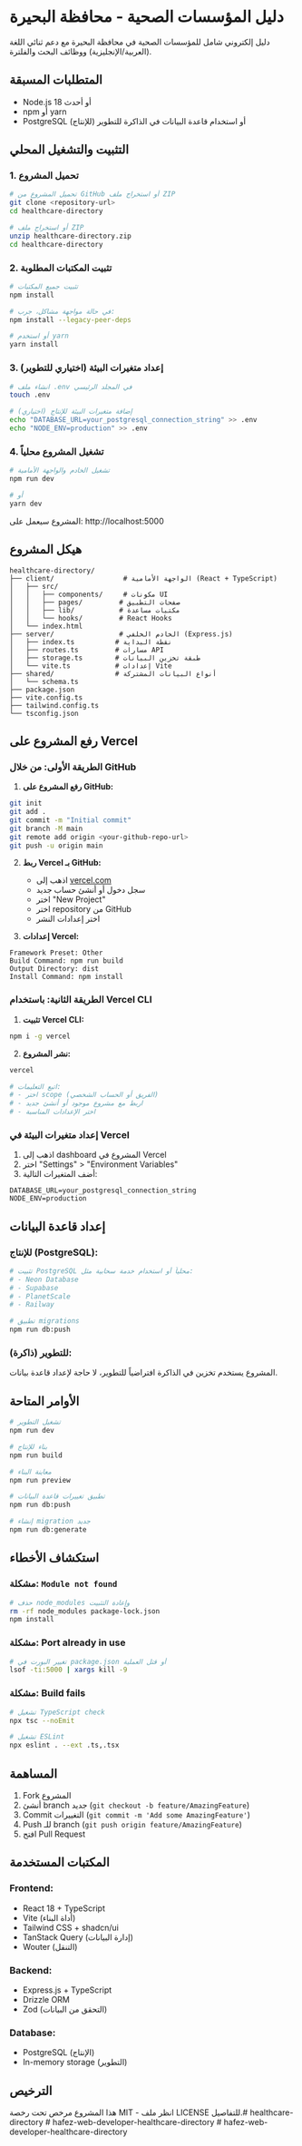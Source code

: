 # دليل المؤسسات الصحية - محافظة البحيرة

دليل إلكتروني شامل للمؤسسات الصحية في محافظة البحيرة مع دعم ثنائي اللغة (العربية/الإنجليزية) ووظائف البحث والفلترة.

## المتطلبات المسبقة

- Node.js 18 أو أحدث
- npm أو yarn
- PostgreSQL (للإنتاج) أو استخدام قاعدة البيانات في الذاكرة للتطوير

## التثبيت والتشغيل المحلي

### 1. تحميل المشروع
```bash
# تحميل المشروع من GitHub أو استخراج ملف ZIP
git clone <repository-url>
cd healthcare-directory

# أو استخراج ملف ZIP
unzip healthcare-directory.zip
cd healthcare-directory
```

### 2. تثبيت المكتبات المطلوبة
```bash
# تثبيت جميع المكتبات
npm install

# في حالة مواجهة مشاكل، جرب:
npm install --legacy-peer-deps

# أو استخدم yarn
yarn install
```

### 3. إعداد متغيرات البيئة (اختياري للتطوير)
```bash
# انشاء ملف .env في المجلد الرئيسي
touch .env

# إضافة متغيرات البيئة للإنتاج (اختياري)
echo "DATABASE_URL=your_postgresql_connection_string" >> .env
echo "NODE_ENV=production" >> .env
```

### 4. تشغيل المشروع محلياً
```bash
# تشغيل الخادم والواجهة الأمامية
npm run dev

# أو
yarn dev
```

المشروع سيعمل على: http://localhost:5000

## هيكل المشروع

```
healthcare-directory/
├── client/                 # الواجهة الأمامية (React + TypeScript)
│   ├── src/
│   │   ├── components/     # مكونات UI
│   │   ├── pages/         # صفحات التطبيق
│   │   ├── lib/           # مكتبات مساعدة
│   │   └── hooks/         # React Hooks
│   └── index.html
├── server/                # الخادم الخلفي (Express.js)
│   ├── index.ts          # نقطة البداية
│   ├── routes.ts         # مسارات API
│   ├── storage.ts        # طبقة تخزين البيانات
│   └── vite.ts           # إعدادات Vite
├── shared/               # أنواع البيانات المشتركة
│   └── schema.ts
├── package.json
├── vite.config.ts
├── tailwind.config.ts
└── tsconfig.json
```

## رفع المشروع على Vercel

### الطريقة الأولى: من خلال GitHub

1. **رفع المشروع على GitHub:**
```bash
git init
git add .
git commit -m "Initial commit"
git branch -M main
git remote add origin <your-github-repo-url>
git push -u origin main
```

2. **ربط Vercel بـ GitHub:**
   - اذهب إلى [vercel.com](https://vercel.com)
   - سجل دخول أو أنشئ حساب جديد
   - اختر "New Project"
   - اختر repository من GitHub
   - اختر إعدادات النشر

3. **إعدادات Vercel:**
```
Framework Preset: Other
Build Command: npm run build
Output Directory: dist
Install Command: npm install
```

### الطريقة الثانية: باستخدام Vercel CLI

1. **تثبيت Vercel CLI:**
```bash
npm i -g vercel
```

2. **نشر المشروع:**
```bash
vercel

# اتبع التعليمات:
# - اختر scope (الفريق أو الحساب الشخصي)
# - اربط مع مشروع موجود أو أنشئ جديد
# - اختر الإعدادات المناسبة
```

### إعداد متغيرات البيئة في Vercel

1. اذهب إلى dashboard المشروع في Vercel
2. اختر "Settings" > "Environment Variables"
3. أضف المتغيرات التالية:
```
DATABASE_URL=your_postgresql_connection_string
NODE_ENV=production
```

## إعداد قاعدة البيانات

### للإنتاج (PostgreSQL):
```bash
# تثبيت PostgreSQL محلياً أو استخدام خدمة سحابية مثل:
# - Neon Database
# - Supabase
# - PlanetScale
# - Railway

# تطبيق migrations
npm run db:push
```

### للتطوير (ذاكرة):
المشروع يستخدم تخزين في الذاكرة افتراضياً للتطوير، لا حاجة لإعداد قاعدة بيانات.

## الأوامر المتاحة

```bash
# تشغيل التطوير
npm run dev

# بناء للإنتاج
npm run build

# معاينة البناء
npm run preview

# تطبيق تغييرات قاعدة البيانات
npm run db:push

# إنشاء migration جديد
npm run db:generate
```

## استكشاف الأخطاء

### مشكلة: `Module not found`
```bash
# حذف node_modules وإعادة التثبيت
rm -rf node_modules package-lock.json
npm install
```

### مشكلة: Port already in use
```bash
# تغيير البورت في package.json أو قتل العملية
lsof -ti:5000 | xargs kill -9
```

### مشكلة: Build fails
```bash
# تشغيل TypeScript check
npx tsc --noEmit

# تشغيل ESLint
npx eslint . --ext .ts,.tsx
```

## المساهمة

1. Fork المشروع
2. أنشئ branch جديد (`git checkout -b feature/AmazingFeature`)
3. Commit التغييرات (`git commit -m 'Add some AmazingFeature'`)
4. Push للـ branch (`git push origin feature/AmazingFeature`)
5. افتح Pull Request

## المكتبات المستخدمة

### Frontend:
- React 18 + TypeScript
- Vite (أداة البناء)
- Tailwind CSS + shadcn/ui
- TanStack Query (إدارة البيانات)
- Wouter (التنقل)

### Backend:
- Express.js + TypeScript
- Drizzle ORM
- Zod (التحقق من البيانات)

### Database:
- PostgreSQL (الإنتاج)
- In-memory storage (التطوير)

## الترخيص

هذا المشروع مرخص تحت رخصة MIT - انظر ملف LICENSE للتفاصيل.#   h e a l t h c a r e - d i r e c t o r y  
 #   h a f e z - w e b - d e v e l o p e r - h e a l t h c a r e - d i r e c t o r y  
 #   h a f e z - w e b - d e v e l o p e r - h e a l t h c a r e - d i r e c t o r y  
 